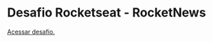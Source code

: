 # Desafio Rocketseat - RocketNews

<a href="https://efficient-sloth-d85.notion.site/Desafio-RocketNews-2e2c5d56b41f4b13a7d8df6b5affc0ec">Acessar desafio.</a>

<img src="https://i.ibb.co/7YfGJ9z/Screenshot-2.png" alt="" >
